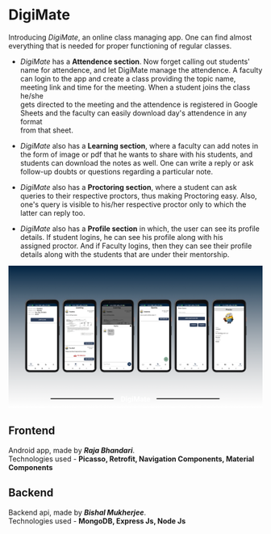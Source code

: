 # DigiMate
Introducing _DigiMate_, an online class managing app. One can find almost everything that is needed for proper functioning of regular classes. </br>

 * _DigiMate_ has a **Attendence section**. Now forget calling out students' name for attendence, and let DigiMate manage the attendence. A faculty </br>can login to the app and create a class providing the topic name, meeting link and time for the meeting.
   When a student joins the class he/she </br>gets directed to the meeting and the attendence is registered in Google Sheets and the faculty can easily download day's attendence in any format </br> from that sheet.

 * _DigiMate_ also has a **Learning section**, where a faculty can add notes in the form of image or pdf that he wants to share with his students, and </br>students can download the notes as well. One can write a reply or ask follow-up doubts or questions regarding a particular note.

 * _DigiMate_ also has a **Proctoring section**, where a student can ask queries to their respective proctors, thus making Proctoring easy. Also, </br>one's query is visible to his/her respective proctor only to which the latter can reply too.

 * _DigiMate_ also has a **Profile section** in which, the user can see its profile details. If student logins, he can see his profile along with his </br>assigned proctor. And if Faculty logins, then they can see their profile details along with the students that are under their mentorship.

![alt text](https://github.com/IamRaja007/DigiMate/blob/master/digi_main.png)

## Frontend
Android app, made by **_Raja Bhandari_**.
</br>Technologies used - **Picasso, Retrofit, Navigation Components, Material Components**

## Backend
Backend api, made by **_Bishal Mukherjee_**.
</br>Technologies used - **MongoDB, Express Js, Node Js**
